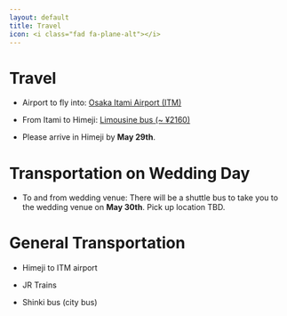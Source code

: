 ```yaml
---
layout: default
title: Travel
icon: <i class="fad fa-plane-alt"></i>
---
```


# Travel

* Airport to fly into: [Osaka Itami Airport (ITM)](https://www.osaka-airport.co.jp/en/)

* From Itami to Himeji: [Limousine bus (~ ¥2160)](https://www.okkbus.co.jp/en/timetable/H/#from)

* Please arrive in Himeji by **May 29th**.


# Transportation on Wedding Day

* To and from wedding venue: There will be a shuttle bus to take you to the wedding venue on **May 30th**. Pick up location TBD.

# General Transportation

* Himeji to ITM airport

* JR Trains

* Shinki bus (city bus)
